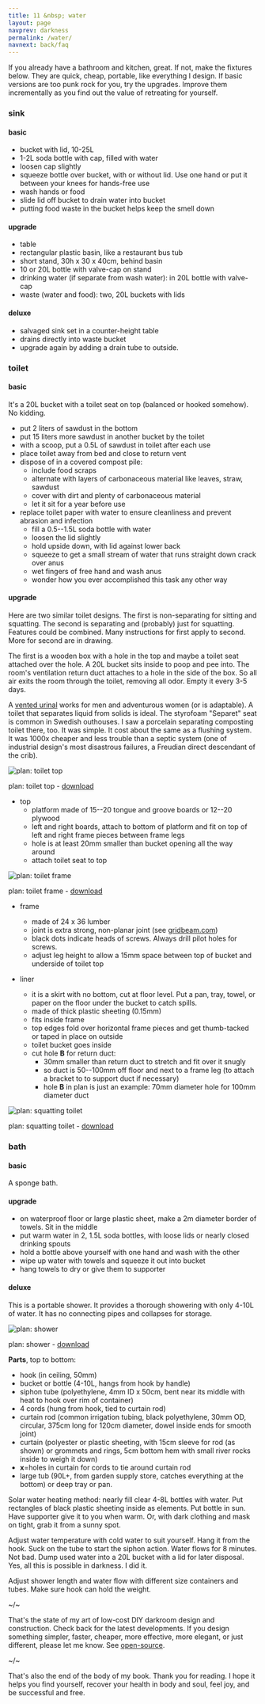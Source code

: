 ```yaml
---
title: 11 &nbsp; water
layout: page
navprev: darkness
permalink: /water/
navnext: back/faq
---
```


If you already have a bathroom and kitchen, great. If not, make the fixtures below. They are quick, cheap, portable, like everything I design. If basic versions are too punk rock for you, try the upgrades. Improve them incrementally as you find out the value of retreating for yourself.

### sink

#### basic

- bucket with lid, 10-25L
- 1-2L soda bottle with cap, filled with water
- loosen cap slightly
- squeeze bottle over bucket, with or without lid. Use one hand or put it between your knees for hands-free use
- wash hands or food
- slide lid off bucket to drain water into bucket
- putting food waste in the bucket helps keep the smell down

#### upgrade

- table
- rectangular plastic basin, like a restaurant bus tub
- short stand, 30h x 30 x 40cm, behind basin
- 10 or 20L bottle with valve-cap on stand
- drinking water (if separate from wash water): in 20L bottle with valve-cap
- waste (water and food): two, 20L buckets with lids

#### deluxe

- salvaged sink set in a counter-height table
- drains directly into waste bucket
- upgrade again by adding a drain tube to outside. 

### toilet

#### basic

It's a 20L bucket with a toilet seat on top (balanced or hooked somehow). No kidding.
	
- put 2 liters of sawdust in the bottom
- put 15 liters more sawdust in another bucket by the toilet
- with a scoop, put a 0.5L of sawdust in toilet after each use
- place toilet away from bed and close to return vent
- dispose of in a covered compost pile:
	- include food scraps 
	- alternate with layers of carbonaceous material like leaves, straw, sawdust
	- cover with dirt and plenty of carbonaceous material
	- let it sit for a year before use
- replace toilet paper with water to ensure cleanliness and prevent abrasion and infection
	- fill a 0.5--1.5L soda bottle with water
	- loosen the lid slightly
	- hold upside down, with lid against lower back
	- squeeze to get a small stream of water that runs straight down crack over anus
	- wet fingers of free hand and wash anus
	- wonder how you ever accomplished this task any other way

#### upgrade

Here are two similar toilet designs. The first is non-separating for sitting and squatting. The second is separating and (probably) just for squatting. Features could be combined. Many instructions for first apply to second. More for second are in drawing.

The first is a wooden box with a hole in the top and maybe a toilet seat attached over the hole. A 20L bucket sits inside to poop and pee into. The room's ventilation return duct attaches to a hole in the side of the box. So all air exits the room through the toilet, removing all odor. Empty it every 3-5 days.

A [vented urinal](/report/2x3-day#mechanical-report) works for men and adventurous women (or is adaptable). A toilet that separates liquid from solids is ideal. The styrofoam "Separet" seat is common in Swedish outhouses. I saw a porcelain separating composting toilet there, too. It was simple. It cost about the same as a flushing system. It was 1000x cheaper and less trouble than a septic system (one of industrial design's most disastrous failures, a Freudian direct descendant of the crib).

<!--&nbsp;-->

![plan: toilet top](/img/plan/image/toilet-top.png)

plan: toilet top - [download](/img/plan/toilet-top.pdf)

<!--&nbsp;-->

- top
	- platform made of 15--20 tongue and groove boards or 12--20 plywood
	- left and right boards, attach to bottom of platform and fit on top of left and right frame pieces between frame legs
	- hole is at least 20mm smaller than bucket opening all the way around 
	- attach toilet seat to top 

![plan: toilet frame](/img/plan/image/toilet-frame.png)

plan: toilet frame - [download](/img/plan/toilet-frame.pdf)

<!--&nbsp;-->

- frame
	- made of 24 x 36 lumber
	- joint is extra strong, non-planar joint (see [gridbeam.com](https://gridbeam.com))
	- black dots indicate heads of screws. Always drill pilot holes for screws.
	- adjust leg height to allow a 15mm space between top of bucket and underside of toilet top

- liner
	- it is a skirt with no bottom, cut at floor level. Put a pan, tray, towel, or paper on the floor under the bucket to catch spills.
	- made of thick plastic sheeting (0.15mm)
	- fits inside frame
	- top edges fold over horizontal frame pieces and get thumb-tacked or taped in place on outside
	- toilet bucket goes inside
	- cut hole **B** for return duct: 
		- 30mm smaller than return duct to stretch and fit over it snugly
		- so duct is 50--100mm off floor and next to a frame leg (to attach a bracket to to support duct if necessary) 
		- hole **B** in plan is just an example: 70mm diameter hole for 100mm diameter duct
	
![plan: squatting toilet ](/img/plan/image/toilet-squat.png)

plan: squatting toilet - [download](/img/plan/toilet-squat.pdf)

### bath

#### basic

A sponge bath.

#### upgrade

- on waterproof floor or large plastic sheet, make a 2m diameter border of towels. Sit in the middle 
- put warm water in 2, 1.5L soda bottles, with loose lids or nearly closed drinking spouts
- hold a bottle above yourself with one hand and wash with the other
- wipe up water with towels and squeeze it out into bucket
- hang towels to dry or give them to supporter

#### deluxe

This is a portable shower. It provides a thorough showering with only 4-10L of water. It has no connecting pipes and collapses for storage. 

![plan: shower](/img/plan/image/shower.png)

plan: shower - [download](/img/plan/shower.pdf)

<!--pagebreak-->

**Parts**, top to bottom:

- hook (in ceiling, 50mm)
- bucket or bottle (4-10L, hangs from hook by handle)
- siphon tube (polyethylene, 4mm ID x 50cm, bent near its middle with heat to hook over rim of container)
- 4 cords (hung from hook, tied to curtain rod)
- curtain rod (common irrigation tubing, black polyethylene, 30mm OD, circular, 375cm long for 120cm diameter, dowel inside ends for smooth joint)
- curtain (polyester or plastic sheeting, with 15cm sleeve for rod (as shown) or grommets and rings, 5cm bottom hem with small river rocks inside to weigh it down)
- **x**=holes in curtain for cords to tie around curtain rod
- large tub (90L+, from garden supply store, catches everything at the bottom) or deep tray or pan.

Solar water heating method: nearly fill clear 4-8L bottles with water. Put rectangles of black plastic sheeting inside as elements. Put bottle in sun. Have supporter give it to you when warm. Or, with dark clothing and mask on tight, grab it from a sunny spot.

Adjust water temperature with cold water to suit yourself. Hang it from the hook. Suck on the tube to start the siphon action. Water flows for 8 minutes. Not bad. Dump used water into a 20L bucket with a lid for later disposal. Yes, all this is possible in darkness. I did it.

Adjust shower length and water flow with different size containers and tubes. Make sure hook can hold the weight.

~/~

That's the state of my art of low-cost DIY darkroom design and construction. Check back for the latest developments. If you design something simpler, faster, cheaper, more effective, more elegant, or just different, please let me know. See [open-source](/front/introduction#open-source).

~/~

That's also the end of the body of my book. Thank you for reading. I hope it helps you find yourself, recover your health in body and soul, feel joy, and be successful and free.
